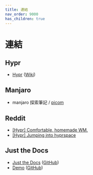 ```yaml
---
title: 連結
nav_order: 9000
has_children: true
---
```


# 連結


## Hypr

* [Hypr](https://github.com/vaxerski/Hypr) ([Wiki](https://github.com/vaxerski/Hypr/wiki))


## Manjaro

* manjaro 探索筆記 / [picom](https://samwhelp.github.io/note-about-manjaro/read/adjustment/tool/picom.html)


## Reddit

* [[Hypr] Comfortable, homemade WM.](https://www.reddit.com/r/unixporn/comments/r5xh7g/hypr_comfortable_homemade_wm/)
* [[Hypr] Jumping into hyprspace](https://www.reddit.com/r/unixporn/comments/rnvmgd/hypr_jumping_into_hyprspace/)

## Just the Docs

* [Just the Docs](https://pmarsceill.github.io/just-the-docs/) ([GitHub](https://github.com/pmarsceill/just-the-docs))
* [Demo](https://pmarsceill.github.io/jtd-remote/) ([GitHub](https://github.com/pmarsceill/jtd-remote))
